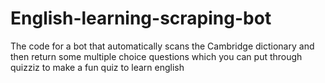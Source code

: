 # English-learning-scraping-bot
The code for a bot that automatically scans the Cambridge dictionary and then return some multiple choice questions which you can put through quizziz to make a fun quiz to learn english
